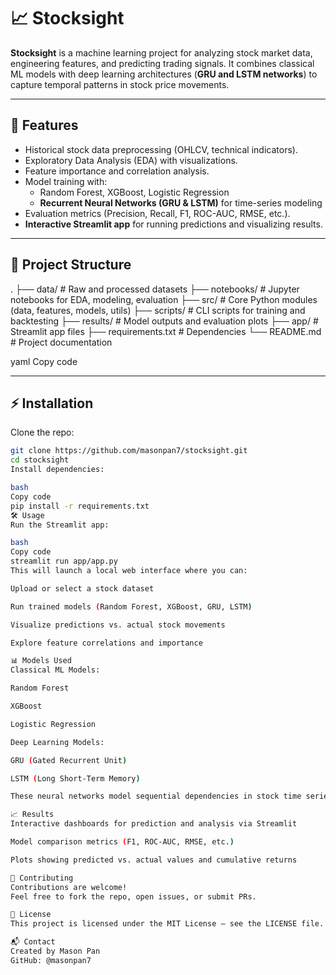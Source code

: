 # 📈 Stocksight

**Stocksight** is a machine learning project for analyzing stock market data, engineering features, and predicting trading signals. It combines classical ML models with deep learning architectures (**GRU and LSTM networks**) to capture temporal patterns in stock price movements.

---

## 🚀 Features

- Historical stock data preprocessing (OHLCV, technical indicators).  
- Exploratory Data Analysis (EDA) with visualizations.  
- Feature importance and correlation analysis.  
- Model training with:
  - Random Forest, XGBoost, Logistic Regression  
  - **Recurrent Neural Networks (GRU & LSTM)** for time-series modeling  
- Evaluation metrics (Precision, Recall, F1, ROC-AUC, RMSE, etc.).  
- **Interactive Streamlit app** for running predictions and visualizing results.  

---

## 📂 Project Structure

.
├── data/ # Raw and processed datasets
├── notebooks/ # Jupyter notebooks for EDA, modeling, evaluation
├── src/ # Core Python modules (data, features, models, utils)
├── scripts/ # CLI scripts for training and backtesting
├── results/ # Model outputs and evaluation plots
├── app/ # Streamlit app files
├── requirements.txt # Dependencies
└── README.md # Project documentation

yaml
Copy code

---

## ⚡ Installation

Clone the repo:

```bash
git clone https://github.com/masonpan7/stocksight.git
cd stocksight
Install dependencies:

bash
Copy code
pip install -r requirements.txt
🛠 Usage
Run the Streamlit app:

bash
Copy code
streamlit run app/app.py
This will launch a local web interface where you can:

Upload or select a stock dataset

Run trained models (Random Forest, XGBoost, GRU, LSTM)

Visualize predictions vs. actual stock movements

Explore feature correlations and importance

📊 Models Used
Classical ML Models:

Random Forest

XGBoost

Logistic Regression

Deep Learning Models:

GRU (Gated Recurrent Unit)

LSTM (Long Short-Term Memory)

These neural networks model sequential dependencies in stock time series, capturing both short- and long-term trends more effectively than classical models.

📈 Results
Interactive dashboards for prediction and analysis via Streamlit

Model comparison metrics (F1, ROC-AUC, RMSE, etc.)

Plots showing predicted vs. actual values and cumulative returns

🤝 Contributing
Contributions are welcome!
Feel free to fork the repo, open issues, or submit PRs.

📜 License
This project is licensed under the MIT License — see the LICENSE file.

📬 Contact
Created by Mason Pan
GitHub: @masonpan7
